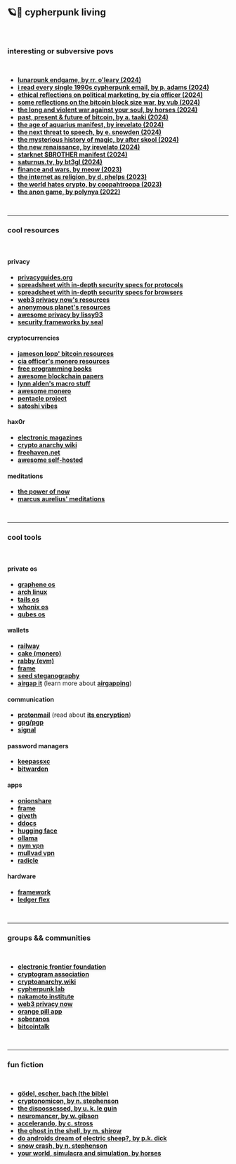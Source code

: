 ## 🪐🏴 cypherpunk living 

<br>

### interesting or subversive povs

<br>

* **[lunarpunk endgame, by rr. o'leary (2024)](https://www.youtube.com/watch?v=NmrpTB-mfQQ)**
* **[i read every single 1990s cypherpunk email, by p. adams (2024)](https://www.youtube.com/watch?v=4DtB96PlAtQ)**
* **[ethical reflections on political marketing, by cia officer (2024)](https://officercia.mirror.xyz/nC51fLlJU23QCgS0g809AKXnX7MqJxq6A9qym8z1vkY)**
* **[some reflections on the bitcoin block size war, by vub (2024)](https://vitalik.eth.limo/general/2024/05/31/blocksize.html)**
* **[the long and violent war against your soul, by horses (2024)](https://www.youtube.com/watch?v=Z7tCN4qOoRs)**
* **[past, present & future of bitcoin, by a. taaki (2024)](https://www.youtube.com/watch?v=Ul8p0nf6Hxo)**
* **[the age of aquarius manifest, by irevelato (2024)](https://www.youtube.com/watch?=DleBcSF7nuE)**
* **[the next threat to speech, by e. snowden (2024)](https://www.youtube.com/watch?v=XD-XU6Y3TfA)**
* **[the mysterious history of magic, by after skool (2024)](https://www.youtube.com/watch?v=q-inyoirs4o)**
* **[the new renaissance, by irevelato (2024)](https://www.youtube.com/watch?v=voB_rWvT2aE)**
* **[starknet $BROTHER manifest (2024)](https://www.supbro.fun/manifesto)**
* **[saturnus.tv, by bt3gl (2024)](https://saturnus.tv/)**
* **[finance and wars, by meow (2023)](https://meow.bio/finance-wars)**
* **[the internet as religion, by d. phelps (2023)](https://davidphelps.substack.com/p/the-internet-as-religion)**
* **[the world hates crypto, by coopahtroopa (2023)](https://coopahtroopa.mirror.xyz/kSuSb_2n3i29H31Jubf5qDL0CZi-T-Sve0e0PPVxQRM)**
* **[the anon game, by polynya (2022)](https://polynya.mirror.xyz/oruSLHzzOQOdZwX_DyQcL-fMvX4rSybhc1Z-MdndAW0)**

<br>

---

### cool resources

<br>

#### privacy

* **[privacyguides.org](https://privacyguides.github.io/privacyguides.org/en/basics/why-privacy-matters/)**
* **[spreadsheet with in-depth security specs for protocols](https://docs.google.com/spreadsheets/d/1-UlA4-tslROBDS9IqHalWVztqZo7uxlCeKPQ-8uoFOU/edit?gid=0#gid=0)**
* **[spreadsheet with in-depth security specs for browsers](https://privacytests.org/)**
* **[web3 privacy now's resources](https://web3privacy.info/)**
* **[anonymous planet's resources](https://anonymousplanet.org/)**
* **[awesome privacy by lissy93](https://github.com/Lissy93/awesome-privacy)**
* **[security frameworks by seal](https://frameworks.securityalliance.org/intro/introduction.html)**

#### cryptocurrencies

* **[jameson lopp' bitcoin resources](https://www.lopp.net/bitcoin-information.html)**
* **[cia officer's monero resources](https://telegra.ph/CIA-Officer--Monero-05-08)**
* **[free programming books](https://github.com/EbookFoundation/free-programming-books/tree/main)**
* **[awesome blockchain papers](https://github.com/decrypto-org/blockchain-papers)**
* **[lynn alden's macro stuff](https://www.lynalden.com/)**
* **[awesome monero](https://github.com/PrivOci/awesome-monero)**
* **[pentacle project](https://pentacle.xyz/)**
* **[satoshi vibes](https://www.satoshivibes.com/)**

  
#### hax0r 

* **[electronic magazines](http://www.textfiles.com/magazines/)**
* **[crypto anarchy wiki](https://cryptoanarchy.wiki/)**
* **[freehaven.net](http://7fa6xlti5joarlmkuhjaifa47ukgcwz6tfndgax45ocyn4rixm632jid.onion/index.html)**
* **[awesome self-hosted](https://github.com/awesome-selfhosted/awesome-selfhosted)**

#### meditations

* **[the power of now](https://ia801000.us.archive.org/33/items/ThePowerOfNowEckhartTolle_201806/The%20Power%20Of%20Now%20-%20Eckhart%20Tolle.pdf)**
* **[marcus aurelius' meditations](https://www.gutenberg.org/files/55317/55317-h/55317-h.htm)**

<br>

----

### cool tools

<br>

#### private os

* **[graphene os](https://grapheneos.org/)**
* **[arch linux](https://archlinux.org/)**
* **[tails os](https://tails.net/index.en.html)**
* **[whonix os](https://www.whonix.org/)**
* **[qubes os](https://www.qubes-os.org/)**
  
#### wallets

* **[railway](https://www.railway.xyz/)**
* **[cake (monero)](https://cakewallet.com/)**
* **[rabby (evm)](https://rabby.io/)**
* **[frame](https://frame.sh/)**
* **[seed steganography](https://incoherency.co.uk/stegoseed/)**
* **[airgap it](https://airgap.it/)** (learn more about **[airgapping](https://airgapcomputer.com/)**)

#### communication

* **[protonmail](https://proton.me/mail)** (read about **[its encryption](https://proton.me/support/proton-mail-encryption-explained)**)
* **[gpg/pgp](https://github.com/autistic-symposium/shell-toolkit/tree/master/gpg)**
* **[signal](https://signal.org/)**

#### password managers

* **[keepassxc](https://keepassxc.org/)**
* **[bitwarden](https://bitwarden.com/)**

#### apps

* **[onionshare](https://onionshare.org/)**
* **[frame](https://frame.sh/)**
* **[giveth](https://giveth.io/)**
* **[ddocs](https://fileverse.io/)**
* **[hugging face](https://huggingface.co/)**
* **[ollama](https://ollama.com/)**
* **[nym vpn](https://nymvpn.com/en)**
* **[mullvad vpn](https://mullvad.net)**
* **[radicle](https://radicle.xyz/#get-started)**

#### hardware

* **[framework](https://frame.work/marketplace)**
* **[ledger flex](https://shop.ledger.com/pages/ledger-flex)**

<br>

---

### groups && communities

<br>

* **[electronic frontier foundation](https://www.eff.org/)**
* **[cryptogram association](https://www.cryptogram.org/)**
* **[cryptoanarchy.wiki](https://cryptoanarchy.wiki/sources/historical-sources-and-media-articles)**
* **[cypherpunk lab](https://github.com/cypherpunklab/manifesto)**
* **[nakamoto institute](https://nakamotoinstitute.org/)**
* **[web3 privacy now](https://web3privacy.info/)**
* **[orange pill app](https://www.orangepillapp.com/)**
* **[soberanos](https://soberanos.org/)**
* **[bitcointalk](https://bitcointalk.org/)**

<br>


---

### fun fiction

<br>

* **[gödel, escher, bach (the bible)](https://en.wikipedia.org/wiki/G%C3%B6del,_Escher,_Bach)**
* **[cryptonomicon, by n. stephenson](https://en.wikipedia.org/wiki/Cryptonomicon)**
* **[the dispossessed, by u. k. le guin](https://en.wikipedia.org/wiki/The_Dispossessed)**
* **[neuromancer, by w. gibson](https://en.wikipedia.org/wiki/Neuromancer)**
* **[accelerando, by c. stross](https://en.wikipedia.org/wiki/Accelerando)**
* **[the ghost in the shell, by m. shirow](https://en.wikipedia.org/wiki/Ghost_in_the_Shell_(manga))**
* **[do androids dream of electric sheep?, by p.k. dick](https://en.wikipedia.org/wiki/Do_Androids_Dream_of_Electric_Sheep%3F)**
* **[snow crash, by n. stephenson](https://en.wikipedia.org/wiki/Snow_Crash)**
* **[your world, simulacra and simulation, by horses](https://www.youtube.com/watch?v=ZOkRF3Xp_4E)**
